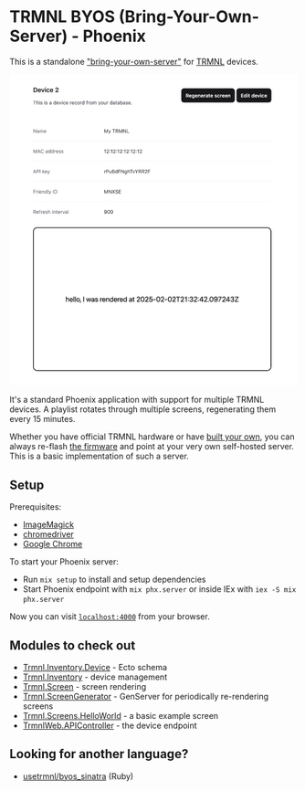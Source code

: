 # TRMNL BYOS (Bring-Your-Own-Server) - Phoenix

This is a standalone ["bring-your-own-server"](https://docs.usetrmnl.com/go/diy/byos) for [TRMNL](https://usetrmnl.com/) devices.

![Server dashboard screenshot](docs/screenshot.png)

It's a standard Phoenix application with support for multiple TRMNL devices. A playlist rotates through multiple screens, regenerating them every 15 minutes.

Whether you have official TRMNL hardware or have [built your own](https://docs.usetrmnl.com/go/diy/byod), you can always re-flash [the firmware](https://github.com/usetrmnl/firmware) and point at your very own self-hosted server. This is a basic implementation of such a server.

## Setup

Prerequisites:

- [ImageMagick](https://imagemagick.org/script/download.php)
- [chromedriver](https://developer.chrome.com/docs/chromedriver/downloads)
- [Google Chrome](https://www.google.com/chrome/)

To start your Phoenix server:

- Run `mix setup` to install and setup dependencies
- Start Phoenix endpoint with `mix phx.server` or inside IEx with `iex -S mix phx.server`

Now you can visit [`localhost:4000`](http://localhost:4000) from your browser.

## Modules to check out

- [Trmnl.Inventory.Device](lib/trmnl/inventory/device.ex) - Ecto schema
- [Trmnl.Inventory](lib/trmnl/inventory.ex) - device management
- [Trmnl.Screen](lib/trmnl/screen.ex) - screen rendering
- [Trmnl.ScreenGenerator](lib/trmnl/screen_generator.ex) - GenServer for periodically re-rendering screens
- [Trmnl.Screens.HelloWorld](lib/trmnl/screens/hello_world.ex) - a basic example screen
- [TrmnlWeb.APIController](lib/trmnl_web/controllers/api_controller.ex) - the device endpoint

## Looking for another language?

- [usetrmnl/byos_sinatra](https://github.com/usetrmnl/byos_sinatra) (Ruby)
